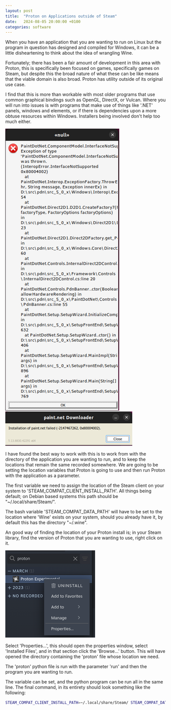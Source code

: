 ```yaml
---
layout: post
title:  "Proton on Applications outside of Steam"
date:   2024-08-05 20:00:00 +0100
categories: software
---
```


When you have an application that you are wanting to run on Linux but the program in question has designed and compiled for Windows, it can be a little disheartening to think about the idea of wrangling Wine.

Fortunately; there has been a fair amount of development in this area with Proton, this is specifically been focused on games, specifically games on Steam, but despite this the broad nature of what these can be like means that the viable domain is also broad. Proton has utility outside of its original use case.

I find that this is more than workable with most older programs that use common graphical bindings such as OpenGL, DirectX, or Vulcan. Where you will run into issues is with programs that make use of things like '.NET' panels, windows and elements, or if there is dependencies upon a more obtuse resources within Windows. Installers being involved don't help too much either.

![Paint dot net in Proton](/assets/images/PaintDotNetNullError.png)
![Paint dot net in Proton](/assets/images/PaintDotNetFailed.png)

I have found the best way to work with this is to work from with the directory of the application you are wanting to run, and to keep the locations that remain the same recorded somewhere. We are going to be setting the location variables that Proton is going to use and then run Proton with the application as a parameter.

The first variable we need to assign the location of the Steam client on your system to 'STEAM_COMPAT_CLIENT_INSTALL_PATH'. All things being default; on Debian based systems this path should be "~/.local/share/Steam/".

The bash variable 'STEAM_COMPAT_DATA_PATH' will have to be set to the location where 'Wine' exists on your system, should you already have it, by default this has the directory "~/.wine".

An good way of finding the location of your Proton install is; in your Steam library, find the version of Proton that you are wanting to use, right click on it.

![Right Clicked](/assets/images/ProtonRightClick.png)

Select 'Properties...', this should open the properties window, select 'Installed Files', and in that section click the 'Browse...' button. This will have opened the directory containing the 'proton' file whose location we need.

The 'proton' python file is run with the parameter 'run' and then the program you are wanting to run.

The variable can be set, and the python program can be run all in the same line. The final command, in its entirety should look something like the following:

```bash
STEAM_COMPAT_CLIENT_INSTALL_PATH=~/.local/share/Steam/ STEAM_COMPAT_DATA_PATH=~/.wine /mnt/drive-id/SteamLibrary/steamapps/common/Proton\ -\ Experimental/proton run example.exe
```